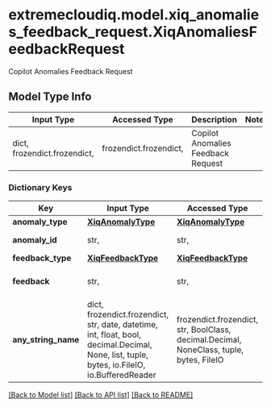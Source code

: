 # extremecloudiq.model.xiq_anomalies_feedback_request.XiqAnomaliesFeedbackRequest

Copilot Anomalies Feedback Request

## Model Type Info
Input Type | Accessed Type | Description | Notes
------------ | ------------- | ------------- | -------------
dict, frozendict.frozendict,  | frozendict.frozendict,  | Copilot Anomalies Feedback Request | 

### Dictionary Keys
Key | Input Type | Accessed Type | Description | Notes
------------ | ------------- | ------------- | ------------- | -------------
**anomaly_type** | [**XiqAnomalyType**](XiqAnomalyType.md) | [**XiqAnomalyType**](XiqAnomalyType.md) |  | [optional] 
**anomaly_id** | str,  | str,  | The anomaly Id | [optional] 
**feedback_type** | [**XiqFeedbackType**](XiqFeedbackType.md) | [**XiqFeedbackType**](XiqFeedbackType.md) |  | [optional] 
**feedback** | str,  | str,  | The feedback description | [optional] 
**any_string_name** | dict, frozendict.frozendict, str, date, datetime, int, float, bool, decimal.Decimal, None, list, tuple, bytes, io.FileIO, io.BufferedReader | frozendict.frozendict, str, BoolClass, decimal.Decimal, NoneClass, tuple, bytes, FileIO | any string name can be used but the value must be the correct type | [optional]

[[Back to Model list]](../../README.md#documentation-for-models) [[Back to API list]](../../README.md#documentation-for-api-endpoints) [[Back to README]](../../README.md)

